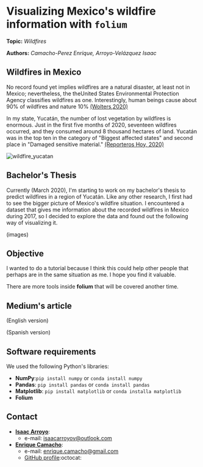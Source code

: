 
# Visualizing Mexico's wildfire information with `folium`
**Topic:** _Wildfires_

**Authors:** _Camacho-Perez Enrique, Arroyo-Velázquez Isaac_

## Wildfires in Mexico

No record found yet implies wildfires are a natural disaster, at least not in Mexico; nevertheless, the theUnited States Environmental Protection Agency classifies wildfires as one. Interestingly, human beings cause about 90% of wildfires and nature 10% [(Wolters,2020)](https://www.nationalgeographic.com/environment/natural-disasters/wildfires/)

In my state, Yucatán, the number of lost vegetation by wildfires is enormous. Just in the first five months of 2020, seventeen wildfires occurred, and they consumed around 8 thousand hectares of land. Yucatán was in the top ten in the category of "Biggest affected states" and second place in "Damaged sensitive material." [(Reporteros Hoy, 2020)](https://reporteroshoy.mx/noticias/yucatan-sigue-en-el-top-ten-de-los-incendios-forestales/)

![wildfire_yucatan](https://reporteroshoy.mx/noticias/wp-content/uploads/2020/05/INCENDIOS_FORESTALES-1.jpg)

## Bachelor's Thesis

Currently (March 2020), I'm starting to work on my bachelor's thesis to predict wildfires in a region of Yucatán. Like any other research, I first had to see the bigger picture of Mexico's wildfire situation. I encountered a dataset that gives me information about the recorded wildfires in Mexico during 2017, so I decided to explore the data and found out the following way of visualizing it.

(images)

## Objective

I wanted to do a tutorial because I think this could help other people that perhaps are in the same situation as me. I hope you find it valuable.

There are more tools inside **folium** that will be covered another time.

## Medium's article

(English version)

(Spanish version)

## Software requirements

We used the following Python's libraries:

- **NumPy**:`pip install numpy` or `conda install numpy`
- **Pandas**: `pip install pandas` or `conda install pandas`
- **Matplotlib**: `pip install matplotlib` or `conda installa matplotlib`
- **Folium**

## Contact
* [**Isaac Arroyo**](https://www.linkedin.com/in/isaac-arroyo/):
  * e-mail: isaacarroyov@outlook.com
* [**Enrique Camacho**](https://www.linkedin.com/in/ekamacho/):
  * e-mail: enrique.camacho@gmail.com
  * [GitHub profile](https://github.com/enriquecamacho):octocat:
